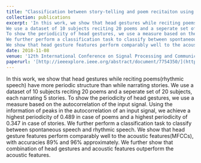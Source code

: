 ```yaml
---
title: "Classification between story-telling and poem recitaiton using head gestures of the talker"
collection: publications
excerpt: 'In this work, we show that head gestures while reciting poems(rhythmic speech) have more periodic structure than while narrating stories.
We use a dataset of 10 subjects reciting 20 poems and a seperate set of 20 subjects, each narrating 5 stories. 
To show the periodicity of head gestures, we use a measure based on the autocorrelation of the input signal. Using the information of peaks in the autocorrelation of an input signal, we achieve a highest periodicity of 0.489 in case of poems and a highest periodicity of 0.347 in case of stories.
We further perform a classification task to classify between spontaneous speech and rhythmic speech. 
We show that head gesture features perform comparably well to the acoustic features(MFCCs), with accuracies 89% and 96% approximately. We further show that combination of head gestures and acoustic features outperform the acoustic features.'
date: 2018-11-08
venue: '12th International Conference on Signal Processing and Communication(SPCOM)'
paperurl: '[http://ieeexplore.ieee.org/abstract/document/7754350/](https://ieeexplore.ieee.org/abstract/document/8724420)'
---
```

In this work, we show that head gestures while reciting poems(rhythmic speech) have more periodic structure than while narrating stories.
We use a dataset of 10 subjects reciting 20 poems and a seperate set of 20 subjects, each narrating 5 stories. 
To show the periodicity of head gestures, we use a measure based on the autocorrelation of the input signal. 
Using the information of peaks in the autocorrelation of an input signal, we achieve a highest periodicity of 0.489 in case of poems and a highest periodicity of 0.347 in case of stories.
We further perform a classification task to classify between spontaneous speech and rhythmic speech. 
We show that head gesture features perform comparably well to the acoustic features(MFCCs), with accuracies 89% and 96% approximately. We further show that combination of head gestures and acoustic features outperform the acoustic features.
